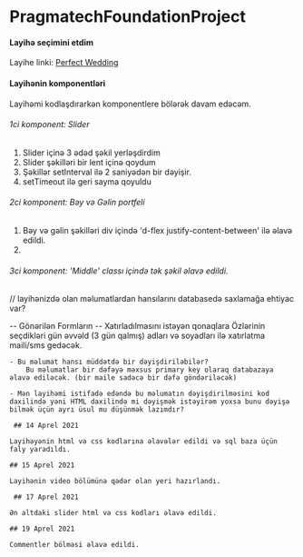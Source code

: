 # PragmatechFoundationProject

 
<h4> Layihə seçimini etdim </h4>

Layihe linki: <a href="http://kodesolution.website/html/html/perfect-wedding/v2.1/demo/event-index-sp-layout1.html">Perfect Wedding</a> 

<h4> Layihənin komponentləri </h4>

Layihəmi kodlaşdırarkən komponentlere bölərək davam edəcəm.

<h6> 1ci komponent: Slider </h6> 

1. Slider içinə 3 ədəd şəkil yerləşdirdim
2. Slider şəkilləri bir lent içinə qoydum
3. Şəkillər setInterval ilə 2 saniyədən bir dəyişir.
4. setTimeout ilə geri sayma qoyuldu

<h6> 2ci komponent: Bəy və Gəlin portfeli </h6> 

1. Bəy və gəlin şəkilləri div içində 'd-flex justify-content-between' ilə əlavə edildi.
2. 

<h6> 3ci komponent: 'Middle' classı içində tək şəkil əlavə edildi. </h6> 



// layihənizdə olan məlumatlardan hansılarını databasedə saxlamağa ehtiyac var?

-- Gönərilən Formların
-- Xatırladılmasını istəyən qonaqlara Özlərinin seçdikləri gün əvvəld (3 gün qalmış) adları və soyadları ilə xatırlatma maili/sms gedəcək.

    - Bu məlumat hansı müddətdə bir dəyişdiriləbilər? 
        Bu məlumatlar bir dəfəyə məxsus primary key olaraq databazaya əlavə ediləcək. (bir maile sadəcə bir dəfə göndəriləcək)

    - Mən layihəmi istifadə edəndə bu məlumatın dəyişdirilməsini kod daxilində yəni HTML daxilində mi dəyişmək istəyirəm yoxsa bunu dəyişə bilmək üçün ayrı üsul mu düşünmək lazımdır?

     ## 14 Aprel 2021

    Layihəyənin html və css kodlarına əlavələr edildi və sql baza üçün faly yaradıldı.

    ## 15 Aprel 2021

    Layihənin video bölümünə qədər olan yeri hazırlandı. 

     ## 17 Aprel 2021

    Ən altdaki slider html və css kodları əlavə edildi.

    ## 19 Aprel 2021

    Commentler bölməsi əlavə edildi.